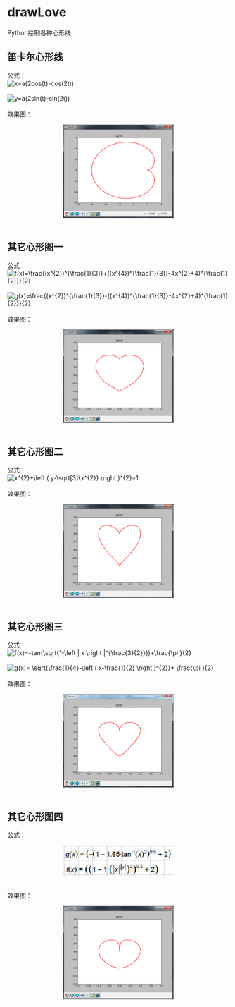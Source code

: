 # drawLove
Python绘制各种心形线

## 笛卡尔心形线<br>
公式：<br>
<img src="https://latex.codecogs.com/png.latex?x=a(2cos(t)-cos(2t))" title="x=a(2cos(t)-cos(2t))" /><br><br>
<img src="https://latex.codecogs.com/png.latex?y=a(2sin(t)-sin(2t))" title="y=a(2sin(t)-sin(2t))" />
<br><br>
效果图：<br>
<div align=center><img src="images/aa.png" width = "50%" /></div><br>


## 其它心形图一<br>
公式：<br>
<img src="https://latex.codecogs.com/png.latex?f(x)=\frac{(x^{2})^{\frac{1}{3}}&plus;((x^{4})^{\frac{1}{3}}-4x^{2}&plus;4)^{\frac{1}{2}}}{2}" title="f(x)=\frac{(x^{2})^{\frac{1}{3}}+((x^{4})^{\frac{1}{3}}-4x^{2}+4)^{\frac{1}{2}}}{2}" /><br><br>
<img src="https://latex.codecogs.com/png.latex?g(x)=\frac{(x^{2})^{\frac{1}{3}}-((x^{4})^{\frac{1}{3}}-4x^{2}&plus;4)^{\frac{1}{2}}}{2}" title="g(x)=\frac{(x^{2})^{\frac{1}{3}}-((x^{4})^{\frac{1}{3}}-4x^{2}+4)^{\frac{1}{2}}}{2}" />
<br><br>
效果图：<br>
<div align=center><img src="images/bb.png" width = "50%" /></div><br>


## 其它心形图二<br>
公式：<br>
<img src="https://latex.codecogs.com/png.latex?x^{2}&plus;\left&space;(&space;y-\sqrt[3]{x^{2}}&space;\right&space;)^{2}=1" title="x^{2}+\left ( y-\sqrt[3]{x^{2}} \right )^{2}=1" />
<br><br>
效果图：<br>
<div align=center><img src="images/cc.png" width = "50%" /></div><br>


## 其它心形图三<br>
公式：<br>
<img src="https://latex.codecogs.com/png.latex?f(x)=-tan(\sqrt{1-\left&space;|&space;x&space;\right&space;|^{\frac{3}{2}}})&plus;\frac{\pi&space;}{2}" title="f(x)=-tan(\sqrt{1-\left | x \right |^{\frac{3}{2}}})+\frac{\pi }{2}" /><br><br>
<img src="https://latex.codecogs.com/png.latex?g(x)=&space;\sqrt{\frac{1}{4}-\left&space;(&space;x-\frac{1}{2}&space;\right&space;)^{2}}&plus;&space;\frac{\pi&space;}{2}" title="g(x)= \sqrt{\frac{1}{4}-\left ( x-\frac{1}{2} \right )^{2}}+ \frac{\pi }{2}" />
<br><br>
效果图：<br>
<div align=center><img src="images/dd.png" width = "50%" /></div><br>


## 其它心形图四<br>
公式：<br>
<div align=center><img src="images/e.png" width = "50%" /></div><br>

效果图：<br>
<div align=center><img src="images/ee.png" width = "50%" /></div><br>
